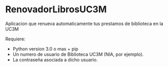 # RenovadorLibrosUC3M
Aplicacion que renueva automaticamente tus prestamos de biblioteca en la UC3M

Requiere: 
- Python version 3.0 o mas + pip 
- Un numero de usuario de Biblioteca UC3M (NIA, por ejemplo).
- La contraseña asociada a dicho usuario. 
